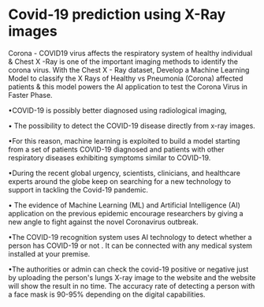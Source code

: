 # Covid-19 prediction using X-Ray images
 Corona - COVID19 virus affects the respiratory system of healthy individual & Chest X -Ray is one of the important imaging methods to identify the corona virus.  With the Chest X - Ray dataset, Develop a Machine Learning Model to classify the X Rays of Healthy vs Pneumonia (Corona) affected patients & this model powers the AI application to test the Corona Virus in Faster Phase.
 
 •COVID-19 is possibly better diagnosed using radiological
imaging,

• The possibility to detect the COVID-19 disease directly from x-ray images.

•For this reason, machine learning is exploited to build a model
starting from a set of patients COVID-19 diagnosed and patients
with other respiratory diseases exhibiting symptoms similar to
COVID-19.

•During the recent global urgency, scientists, clinicians, and
healthcare experts around the globe keep on searching for
a new technology to support in tackling the Covid-19
pandemic.

• The evidence of Machine Learning (ML) and Artificial
Intelligence (AI) application on the previous epidemic
encourage researchers by giving a new angle to fight
against the novel Coronavirus outbreak.

•The COVID-19 recognition system uses AI technology to
detect whether a person has COVID-19 or not . It can be
connected with any medical system installed at your
premise.

•The authorities or admin can check the covid-19 positive
or negative just by uploading the person's lungs X-ray
image to the website and the website will show the result in
no time. The accuracy rate of detecting a person with a
face mask is 90-95% depending on the digital capabilities.

